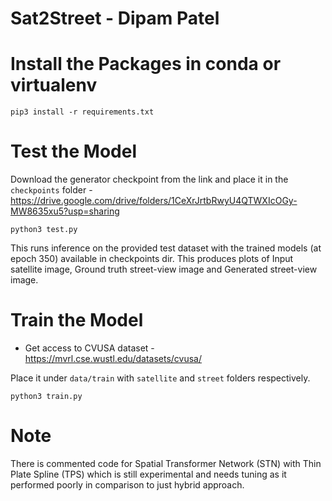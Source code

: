 # Sat2Street - Dipam Patel

# Install the Packages in conda or virtualenv

`pip3 install -r requirements.txt`

# Test the Model

Download the generator checkpoint from the link and place it in the `checkpoints` folder - https://drive.google.com/drive/folders/1CeXrJrtbRwyU4QTWXIcOGy-MW8635xu5?usp=sharing

`python3 test.py`

This runs inference on the provided test dataset with the trained models (at epoch 350) available in checkpoints dir. This produces plots of Input satellite image, Ground truth street-view image and Generated street-view image.

# Train the Model

- Get access to CVUSA dataset - https://mvrl.cse.wustl.edu/datasets/cvusa/

Place it under `data/train` with `satellite` and `street` folders respectively.

`python3 train.py`

# Note

There is commented code for Spatial Transformer Network (STN) with Thin Plate Spline (TPS) which is still experimental and needs tuning as it performed poorly in comparison to just hybrid approach.
